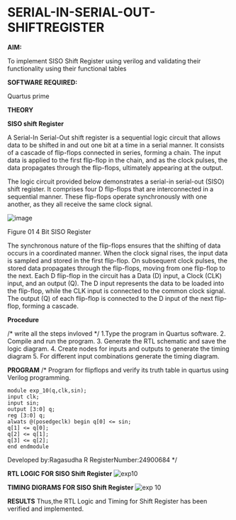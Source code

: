 # SERIAL-IN-SERIAL-OUT-SHIFTREGISTER

**AIM:**

To implement  SISO Shift Register using verilog and validating their functionality using their functional tables

**SOFTWARE REQUIRED:**

Quartus prime

**THEORY**

**SISO shift Register**

A Serial-In Serial-Out shift register is a sequential logic circuit that allows data to be shifted in and out one bit at a time in a serial manner. It consists of a cascade of flip-flops connected in series, forming a chain. The input data is applied to the first flip-flop in the chain, and as the clock pulses, the data propagates through the flip-flops, ultimately appearing at the output.

The logic circuit provided below demonstrates a serial-in serial-out (SISO) shift register. It comprises four D flip-flops that are interconnected in a sequential manner. These flip-flops operate synchronously with one another, as they all receive the same clock signal.

![image](https://github.com/naavaneetha/SERIAL-IN-SERIAL-OUT-SHIFTREGISTER/assets/154305477/e81c4072-37f9-46c6-8145-566764b74c3a)

Figure 01 4 Bit SISO Register

The synchronous nature of the flip-flops ensures that the shifting of data occurs in a coordinated manner. When the clock signal rises, the input data is sampled and stored in the first flip-flop. On subsequent clock pulses, the stored data propagates through the flip-flops, moving from one flip-flop to the next.
Each D flip-flop in the circuit has a Data (D) input, a Clock (CLK) input, and an output (Q). The D input represents the data to be loaded into the flip-flop, while the CLK input is connected to the common clock signal. The output (Q) of each flip-flop is connected to the D input of the next flip-flop, forming a cascade.

**Procedure**

/* write all the steps invloved */
1.Type the program in Quartus software.
2. Compile and run the program.
3. Generate the RTL schematic and save the logic diagram.
4. Create nodes for inputs and outputs to generate the timing diagram
5. For different input combinations generate the timing diagram.

**PROGRAM**
/* Program for flipflops and verify its truth table in quartus using Verilog programming.
```
module exp_10(q,clk,sin);
input clk;
input sin;
output [3:0] q;
reg [3:0] q;
alwats @(posedgeclk) begin q[0] <= sin;
q[1] <= q[0];
q[2] <= q[1];
q[3] <= q[2];
end endmodule
```
Developed by:Ragasudha R
RegisterNumber:24900684
*/

**RTL LOGIC FOR SISO Shift Register**
![exp10](https://github.com/user-attachments/assets/377b09bc-1bc7-4225-8643-ab34c5600561)

**TIMING DIGRAMS FOR SISO Shift Register**
![exp 10](https://github.com/user-attachments/assets/f40358aa-31ed-4514-bb0a-cc8db31e8384)

**RESULTS**
Thus,the RTL Logic and Timing for Shift Register has been verified and implemented.
